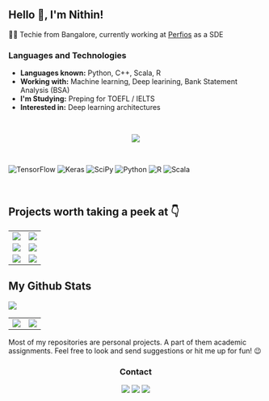 
## Hello 👋, I'm Nithin!

👨‍💻 Techie from Bangalore, currently working at [Perfios](perfios.com) as a SDE

### Languages and Technologies
- **Languages known:** Python, C++, Scala, R
- **Working with:** Machine learning, Deep learining, Bank Statement Analysis (BSA)
- **I'm Studying:** Preping for TOEFL / IELTS
- **Interested in:** Deep learning architectures

&nbsp;

<div align="center">
  <a href="https://github.com/nithin-sudarsan">
      <img src="https://github-stats-alpha.vercel.app/api?username=nithin-sudarsan&cc=22272e&tc=37BCF6&ic=fff&bc=0000">
  </a>
</div>

&nbsp;

![TensorFlow](https://img.shields.io/badge/TensorFlow-%23FF6F00.svg?style=for-the-badge&logo=TensorFlow&logoColor=white)
![Keras](https://img.shields.io/badge/Keras-%23D00000.svg?style=for-the-badge&logo=Keras&logoColor=white)
![SciPy](https://img.shields.io/badge/SciPy-%230C55A5.svg?style=for-the-badge&logo=scipy&logoColor=%white)
![Python](https://img.shields.io/badge/python-3670A0?style=for-the-badge&logo=python&logoColor=ffdd54)
![R](https://img.shields.io/badge/r-%23276DC3.svg?style=for-the-badge&logo=r&logoColor=white)
![Scala](https://img.shields.io/badge/scala-%23DC322F.svg?style=for-the-badge&logo=scala&logoColor=white)

&nbsp;

## Projects worth taking a peek at 👇
<table align="center">
  <tr>
    <td>
      <a href="https://github.com/nithin-sudarsan/Javelin-throw-analysis"><img src="https://github-readme-stats.vercel.app/api/pin/?username=nithin-sudarsan&repo=Javelin-throw-analysis&bg_color=23282E&text_color=9f9f9f" /></a>
    </td>
    <td>
      <a href="https://github.com/nithin-sudarsan/Convolutional-neural-network"><img src="https://github-readme-stats.vercel.app/api/pin/?username=nithin-sudarsan&repo=convolutional-neural-network&bg_color=23282E&text_color=9f9f9f" /></a>
    </td>
  </tr>
  <tr>
    <td>
      <a href="https://github.com/nithin-sudarsan/Linear-Regression-from-scratch"><img src="https://github-readme-stats.vercel.app/api/pin/?username=nithin-sudarsan&repo=Linear-Regression-from-scratch&bg_color=23282E&text_color=9f9f9f" /></a>
    </td>
    <td>
      <a href="https://github.com/nithin-sudarsan/patient-monitoring-system"><img src="https://github-readme-stats.vercel.app/api/pin/?username=nithin-sudarsan&repo=patient-monitoring-system&bg_color=23282E&text_color=9f9f9f" /></a>
    </td>
  </tr>
  <tr>
    <td>
      <a href="https://github.com/nithin-sudarsan/api-plyground"><img src="https://github-readme-stats.vercel.app/api/pin/?username=nithin-sudarsan&repo=api-playground&bg_color=23282E&text_color=9f9f9f" /></a>
    </td>
    <td>
      <a href="https://github.com/nithin-sudarsan/Data-Mapper"><img src="https://github-readme-stats.vercel.app/api/pin/?username=nithin-sudarsan&repo=Data-mapper&bg_color=23282E&text_color=9f9f9f" /></a>
    </td>
  </tr>
</table>


<div>
<h2>My Github Stats</h2>
<a href="https://github.com/nithin-sudarsan">
<img src="https://github-profile-summary-cards.vercel.app/api/cards/profile-details?username=nithin-sudarsan&theme=dracula">
</a>
<table>
  <tr>
    <td>
      <a href="https://github.com/nithin-sudarsan">
      <img src="https://github-profile-summary-cards.vercel.app/api/cards/repos-per-language?username=nithin-sudarsan&theme=dracula">
      </a>
    </td>
    <td>
      <a href="https://github.com/nithin-sudarsan">
      <img src="https://github-profile-summary-cards.vercel.app/api/cards/most-commit-language?username=nithin-sudarsan&theme=dracula">
      </a>
    </td>
  </tr>
</table>

Most of my repositories are personal projects. A part of them academic assignments. Feel free to look and send suggestions or hit me up for fun! 😉
<br>

<h3 align="center"> Contact</h3>

<div align="center">
    
<p align="center">
  <a href = "https://www.linkedin.com/in/nithin-sudarsan"><img src="https://img.icons8.com/fluent/48/000000/linkedin.png"/></a>
<a href = "https://twitter.com/Nithin_016"><img src="https://img.icons8.com/fluent/48/000000/twitter.png"/></a>
<a href = "mailto:nithinsudarsan740@gmailcom"><img src="https://img.icons8.com/external-those-icons-lineal-color-those-icons/2x/external-Gmail-logos-and-brands-those-icons-lineal-color-those-icons.png"/></a>
</p>

</div>
</div>
